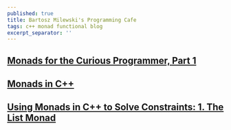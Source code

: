 ```yaml
---
published: true
title: Bartosz Milewski's Programming Cafe
tags: c++ monad functional blog
excerpt_separator: ''
---
```

## [Monads for the Curious Programmer, Part 1](https://bartoszmilewski.com/2011/01/09/monads-for-the-curious-programmer-part-1/)

## [Monads in C++](https://bartoszmilewski.com/2011/07/11/monads-in-c/)

## [Using Monads in C++ to Solve Constraints: 1. The List Monad](https://bartoszmilewski.com/2015/05/11/using-monads-in-c-to-solve-constraints-1-the-list-monad/)

